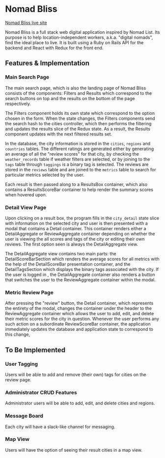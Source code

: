 # Nomad Bliss

[Nomad Bliss live site][heroku]

[heroku]: https://github.com/Tribe216/nomad_bliss

Nomad Bliss is a full stack web digital application inspired by Nomad List. Its purpose is to help location-independent workers, a.k.a. "digital nomads", find the ideal place to live. It is built using a Ruby on Rails API for the backend and React with Redux for the front end.

## Features & Implementation

### Main Search Page

The main search page, which is also the landing page of Nomad Bliss consists of the components: Filters and Results which correspond to the search buttons on top and the results on the bottom of the page respectively.

The Filters component holds its own state which correspond to the option chosen in the form. When the state changes, the Filters components send the search hash to the cities controller, which then performs the filtering and updates the results slice of the Redux state. As a result, the Results component updates with the next filtered results set.

In the database, the city information is stored in the `cities`, `regions` and `countries` tables. The different ratings are generated either by generating an average of all the "review scores" for that city, by checking the `weather_records` table if weather filters are selected, or by joining to the `tags` table through `taggings` is a binary tag is selected. The reviews are stored in the `reviews` table and are joined to the `metrics` table to search for particular metrics selected by the user.

Each result is then passed along to a ResultsBox container, which also contains a ResultsScoreBar container to help render the summary scores when hovered upon.

### Detail View Page

Upon clicking on a result box, the program fills in the `city_detail` state slice with information on the selected city and user is then presented with a modal that contains a Detail container. This container renders either a DetailAggregate or ReviewAggregate container depending on whether the user is viewing the all scores and tags of the city or editing their own reviews. The first option seen is always the DetailAggregate view.

The DetailAggregate view contains two main parts: the DetailScoreBarSection which renders the average scores for all metrics with the help of the DetailScoreBar presentation container, and the DetailTagsSection which displays the binary tags associated with the city. If the user is logged in , the DetailAggregate container also renders a button that switches the user to the ReviewAggregate container within the modal.

### Metric Review Page

After pressing the "review" button, the Detail container, which represents the entirety of the modal, changes the container under the header to the ReviewAggregate container which allows the user to add, edit, and delete their metric scores for the city in question. Whenever the user performs any such action on a subordinate ReviewScoreBar container, the application immediately updates the database and application state to correspond to this change,


## To Be Implemented

### User Tagging

Users will be able to add and remove (their own) tags for cities on the review page.

### Administrator CRUD Features

Administrator users will be able to add, edit, and delete cities and regions.

### Message Board

Each city will have a slack-like channel for messaging.

### Map View

Users will have the option of seeing their result cities in a map view.
